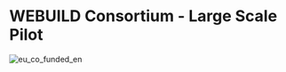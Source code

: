 # WEBUILD Consortium - Large Scale Pilot

![eu_co_funded_en](https://github.com/EWC-consortium/.github/assets/455274/222ae9fc-7964-4e31-9577-579b00a34e2e)
